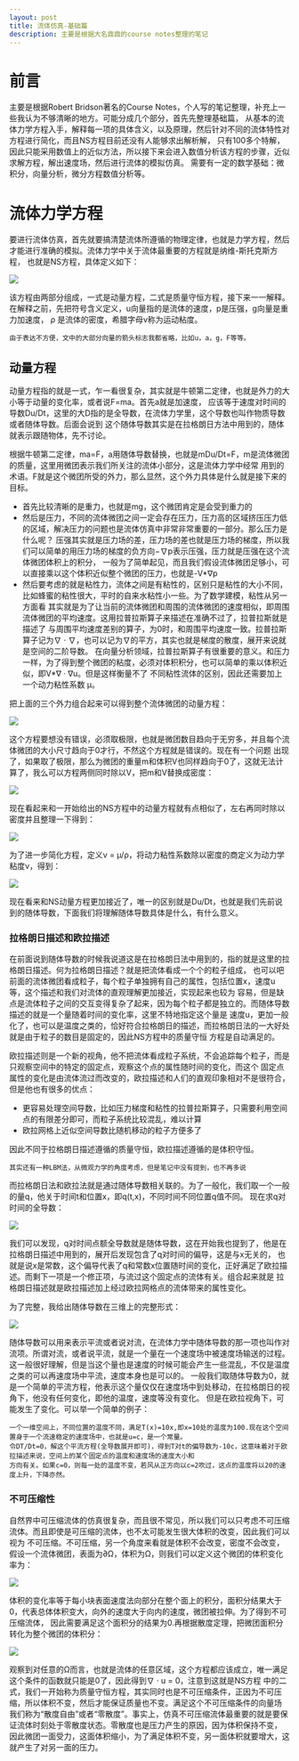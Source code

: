 ```yaml
---
layout: post
title: 流体仿真-基础篇
description: 主要是根据大名鼎鼎的course notes整理的笔记
---
```


# 前言

  主要是根据Robert Bridson著名的Course Notes，个人写的笔记整理，补充上一些我认为不够清晰的地方。可能分成几个部分，首先先整理基础篇，
  从基本的流体力学方程入手，解释每一项的具体含义，以及原理，然后针对不同的流体特性对方程进行简化，而且NS方程目前还没有人能够求出解析解，
  只有100多个特解，因此只能采用数值上的近似方法，所以接下来会进入数值分析该方程的步骤，近似求解方程，解出速度场，然后进行流体的模拟仿真。
  需要有一定的数学基础：微积分，向量分析，微分方程数值分析等。
  
  # 流体力学方程
  
  要进行流体仿真，首先就要搞清楚流体所遵循的物理定律，也就是力学方程，然后才能进行准确的模拟。流体力学中关于流体最重要的方程就是纳维-斯托克斯方程，
  也就是NS方程，具体定义如下：
  
  ![](https://github.com/cryer/cryer.github.io/raw/master/image/fluid_base/1.png)
  
  该方程由两部分组成，一式是动量方程，二式是质量守恒方程，接下来一一解释。在解释之前，先把符号含义定义，u向量指的是流体的速度，p是压强，g向量是重力加速度，
   ρ 是流体的密度，希腊字母ν称为运动粘度。
   
   ```
   由于表达不方便，文中的大部分向量的箭头标志我都省略，比如u，a，g，F等等。
   ```
  
  
   ## 动量方程
   
   
   动量方程指的就是一式，乍一看很复杂，其实就是牛顿第二定律，也就是外力的大小等于动量的变化率，或者说F=ma。首先a就是加速度，
   应该等于速度对时间的导数Du/Dt，这里的大D指的是全导数，在流体力学里，这个导数也叫作物质导数或者随体导数。后面会说到
   这个随体导数其实是在拉格朗日方法中用到的，随体就表示跟随物体，先不讨论。
   
   根据牛顿第二定律，ma=F，a用随体导数替换，也就是mDu/Dt=F，m是流体微团的质量，这里用微团表示我们所关注的流体小部分，这是流体力学中经常
   用到的术语。F就是这个微团所受的外力，那么显然，这个外力具体是什么就是接下来的目标。
   
   * 首先比较清晰的是重力，也就是mg，这个微团肯定是会受到重力的
   * 然后是压力，不同的流体微团之间一定会存在压力，压力高的区域挤压压力低的区域，解决压力的问题也是流体仿真中非常非常重要的一部分。那么压力是什么呢？
   压强其实就是压力场的差，压力场的差也就是压力场的梯度，所以我们可以简单的用压力场的梯度的负方向−∇p表示压强，压力就是压强在这个流体微团体积上的积分，
   一般为了简单起见，而且我们假设流体微团足够小，可以直接乘以这个体积近似整个微团的压力，也就是-V*∇p
   * 然后要考虑的就是粘性力，流体之间是有粘性的，区别只是粘性的大小不同，比如蜂蜜的粘性很大，平时的自来水粘性小一些。为了数学建模，粘性从另一方面看
   其实就是为了让当前的流体微团和周围的流体微团的速度相似，即周围流体微团的平均速度。这用拉普拉斯算子来描述在准确不过了，拉普拉斯就是描述了
   与周围平均速度差别的算子，为0时，和周围平均速度一致。拉普拉斯算子记为∇ · ∇，也可以记为∇的平方，其实也就是梯度的散度，展开来说就是空间的二阶导数。
  在向量分析领域，拉普拉斯算子有很重要的意义。和压力一样，为了得到整个微团的粘度，必须对体积积分，也可以简单的乘以体积近似，即V*∇ · ∇u。但是这样衡量不了
  不同粘性流体的区别，因此还需要加上一个动力粘性系数 µ。
  
  把上面的三个外力组合起来可以得到整个流体微团的动量方程：
  
 ![](https://github.com/cryer/cryer.github.io/raw/master/image/fluid_base/2.png)
 
 这个方程要想没有错误，必须取极限，也就是微团数目趋向于无穷多，并且每个流体微团的大小尺寸趋向于0才行，不然这个方程就是错误的。现在有一个问题
 出现了，如果取了极限，那么为微团的重量m和体积V也同样趋向于0了，这就无法计算了，我么可以方程两侧同时除以V，把m和V替换成密度：
 
 ![](https://github.com/cryer/cryer.github.io/raw/master/image/fluid_base/3.png)
 
 现在看起来和一开始给出的NS方程中的动量方程就有点相似了，左右再同时除以密度并且整理一下得到：
 
 ![](https://github.com/cryer/cryer.github.io/raw/master/image/fluid_base/4.png)
 
 为了进一步简化方程，定义ν = µ/ρ，将动力粘性系数除以密度的商定义为动力学粘度ν，得到：
 
 ![](https://github.com/cryer/cryer.github.io/raw/master/image/fluid_base/5.png)
 
 现在看来和NS动量方程更加接近了，唯一的区别就是Du/Dt，也就是我们先前说到的随体导数，下面我们将理解随体导数具体是什么，有什么意义。
 
 
 ### 拉格朗日描述和欧拉描述
 
 
 在前面说到随体导数的时候我说道这是在拉格朗日法中用到的，指的就是这里的拉格朗日描述。何为拉格朗日描述？就是把流体看成一个个的粒子组成，
 也可以吧前面的流体微团看成粒子，每个粒子单独拥有自己的属性，包括位置x，速度u等，这个描述和我们对流体的直观理解更加接近，实现起来也较为
 容易，但是缺点是流体粒子之间的交互变得复杂了起来，因为每个粒子都是独立的。而随体导数描述的就是一个量随着时间的变化率，这里不特地指定这个量是
 速度u，更加一般化了，也可以是温度之类的，恰好符合拉格朗日的描述，而拉格朗日法的一大好处就是由于粒子的数目是固定的，因此NS方程中的质量守恒
 方程是自动满足的。
 
 欧拉描述则是一个新的视角，他不把流体看成粒子系统，不会追踪每个粒子，而是只观察空间中的特定的固定点，观察这个点的属性随时间的变化，而这个
 固定点属性的变化是由流体流过而改变的，欧拉描述和人们的直观印象相对不是很符合，但是他也有很多的优点：
 * 更容易处理空间导数，比如压力梯度和粘性的拉普拉斯算子，只需要利用空间点的有限差分即可，而粒子系统比较混乱，难以计算
 * 欧拉网格上近似空间导数比随机移动的粒子方便多了

因此不同于拉格朗日描述遵循的质量守恒，欧拉描述遵循的是体积守恒。

```
其实还有一种LBM法，从微观力学的角度考虑，但是笔记中没有提到，也不再多说
```
 
 而拉格朗日法和欧拉法就是通过随体导数相关联的。为了一般化，我们取一个一般的量q，他关于时间t和位置x，即q(t,x)，不同时间不同位置q值不同。
 现在求q对时间的全导数：
 
 ![](https://github.com/cryer/cryer.github.io/raw/master/image/fluid_base/6.png)
 
 我们可以发现，q对时间点额全导数就是随体导数，这在开始我也提到了，他是在拉格朗日描述中用到的，展开后发现包含了q对时间的偏导，这是与x无关的，
 也就是说x是常数，这个偏导代表了q和常数x位置随时间的变化，正好满足了欧拉描述。而剩下一项是一个修正项，与流过这个固定点的流体有关。组合起来就是
 拉格朗日描述就是欧拉描述加上经过欧拉网格点的流体带来的属性变化。
 
 为了完整，我给出随体导数在三维上的完整形式：
 
  ![](https://github.com/cryer/cryer.github.io/raw/master/image/fluid_base/7.png)
  
  随体导数可以用来表示平流或者说对流，在流体力学中随体导数的那一项也叫作对流项。所谓对流，或者说平流，就是一个量在一个速度场中被速度场输送的过程。
  这一般很好理解，但是当这个量也是速度的时候可能会产生一些混乱，不仅是温度之类的可以再速度场中平流，速度本身也是可以的。
  一般我们取随体导数为0，就是一个简单的平流方程，他表示这个量仅仅在速度场中到处移动，在拉格朗日的视角下，他没有任何变化，即他的温度，速度等没有变化。
  但是在欧拉视角下，可能发生了变化。可以举一个简单的例子：
  ```
  一个一维空间上，不同位置的温度不同，满足T(x)=10x,即x=10处的温度为100.现在这个空间置身于一个流速稳定的速度场中，也就是u=c，是一个常量。
  令DT/Dt=0，解这个平流方程(全导数展开即可)，得到T对t的偏导数为-10c，这意味着对于欧拉描述来说，空间上的某个固定点的温度和速度场的速度大小和
  方向有关。如果c=0，则每一处的温度不变，若风从正方向以c=2吹过，这点的温度将以20的速度上升，下降亦然。
 ```
 
 ### 不可压缩性
 
 自然界中可压缩流体的仿真很复杂，而且很不常见，所以我们可以只考虑不可压缩流体。而且即使是可压缩的流体，也不太可能发生很大体积的改变，因此我们可以视为
 不可压缩。不可压缩，另一个角度来看就是体积不会改变，密度不会改变，假设一个流体微团，表面为∂Ω，体积为Ω，则我们可以定义这个微团的体积变化率为：
 
 ![](https://github.com/cryer/cryer.github.io/raw/master/image/fluid_base/8.png)
 
体积的变化率等于每小块表面速度法向部分在整个面上的积分，面积分结果大于0，代表总体体积变大，向外的速度大于向内的速度，微团被拉伸。为了得到不可压缩流体，
因此需要满足这个面积分的结果为0.再根据散度定理，把微团面积分转化为整个微团的体积分：
 
 ![](https://github.com/cryer/cryer.github.io/raw/master/image/fluid_base/9.png)
 
 观察到对任意的Ω而言，也就是流体的任意区域，这个方程都应该成立，唯一满足这个条件的函数就只能是0了，因此得到∇ · u = 0，注意到这就是NS方程
 中的二式，我们一开始称为质量守恒方程，其实同时也是不可压缩条件，正因为不可压缩，所以体积不变，然后才能保证质量也不变。满足这个不可压缩条件的向量场
 我们称为“散度自由”或者“零散度”。事实上，仿真不可压缩流体最重要的就是要保证流体时刻处于零散度状态。零散度也是压力产生的原因，因为体积保持不变，
 因此微团一面受力，这面体积缩小，为了满足体积不变，另一面体积就要增大，这就产生了对另一面的压力。
 
 
 
 
 
 
 

  
